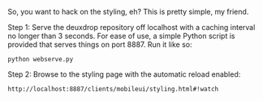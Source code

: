 So, you want to hack on the styling, eh?  This is pretty simple, my friend.

Step 1: Serve the deuxdrop repository off localhost with a caching interval no
longer than 3 seconds.  For ease of use, a simple Python script is provided
that serves things on port 8887.  Run it like so:

    python webserve.py

Step 2: Browse to the styling page with the automatic reload enabled:

    http://localhost:8887/clients/mobileui/styling.html#!watch
